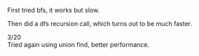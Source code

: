 First tried bfs, it works but slow.

Then did a dfs recursion call, which turns out to be much faster.

3/20\
Tried again using union find, better performance.
